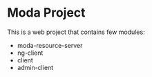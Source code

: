 # Moda Project
This is a web project that contains few modules: 
- moda-resource-server
- ng-client
- client
- admin-client
